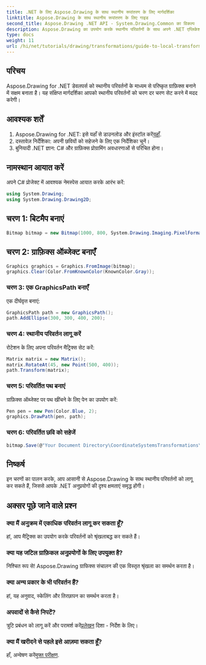 ```yaml
---
title: .NET के लिए Aspose.Drawing के साथ स्थानीय रूपांतरण के लिए मार्गदर्शिका
linktitle: Aspose.Drawing के साथ स्थानीय रूपांतरण के लिए गाइड
second_title: Aspose.Drawing .NET API - System.Drawing.Common का विकल्प
description: Aspose.Drawing का उपयोग करके स्थानीय परिवर्तनों के साथ अपने .NET एप्लिकेशन की दृश्य क्षमताओं को बढ़ाएं। यह व्यापक ट्यूटोरियल आपको परिवर्तन मैट्रिक्स लागू करके आश्चर्यजनक ग्राफ़िक्स बनाने की प्रक्रिया से परिचित कराता है।
type: docs
weight: 11
url: /hi/net/tutorials/drawing/transformations/guide-to-local-transformation/
---
```

## परिचय

Aspose.Drawing for .NET डेवलपर्स को स्थानीय परिवर्तनों के माध्यम से परिष्कृत ग्राफ़िक्स बनाने में सक्षम बनाता है। यह संक्षिप्त मार्गदर्शिका आपको स्थानीय परिवर्तनों को चरण दर चरण सेट करने में मदद करेगी।

## आवश्यक शर्तें

1. Aspose.Drawing for .NET: इसे यहाँ से डाउनलोड और इंस्टॉल करें[यहाँ](https://releases.aspose.com/drawing/net/).
2. दस्तावेज़ निर्देशिका: अपनी छवियों को सहेजने के लिए एक निर्देशिका चुनें।
3. बुनियादी .NET ज्ञान: C# और ग्राफ़िक्स प्रोग्रामिंग अवधारणाओं से परिचित होना।

## नामस्थान आयात करें

अपने C# प्रोजेक्ट में आवश्यक नेमस्पेस आयात करके आरंभ करें:

```csharp
using System.Drawing;
using System.Drawing.Drawing2D;
```

## चरण 1: बिटमैप बनाएं

```csharp
Bitmap bitmap = new Bitmap(1000, 800, System.Drawing.Imaging.PixelFormat.Format32bppPArgb);
```

## चरण 2: ग्राफ़िक्स ऑब्जेक्ट बनाएँ

```csharp
Graphics graphics = Graphics.FromImage(bitmap);
graphics.Clear(Color.FromKnownColor(KnownColor.Gray));
```

### चरण 3: एक GraphicsPath बनाएँ

एक दीर्घवृत्त बनाएं:

```csharp
GraphicsPath path = new GraphicsPath();
path.AddEllipse(300, 300, 400, 200);
```

### चरण 4: स्थानीय परिवर्तन लागू करें

रोटेशन के लिए अपना परिवर्तन मैट्रिक्स सेट करें:

```csharp
Matrix matrix = new Matrix();
matrix.RotateAt(45, new Point(500, 400));
path.Transform(matrix);
```

### चरण 5: परिवर्तित पथ बनाएं

ग्राफ़िक्स ऑब्जेक्ट पर पथ खींचने के लिए पेन का उपयोग करें:

```csharp
Pen pen = new Pen(Color.Blue, 2);
graphics.DrawPath(pen, path);
```

### चरण 6: परिवर्तित छवि को सहेजें

```csharp
bitmap.Save(@"Your Document Directory\CoordinateSystemsTransformations\LocalTransformation_out.png");
```

## निष्कर्ष

इन चरणों का पालन करके, आप आसानी से Aspose.Drawing के साथ स्थानीय परिवर्तनों को लागू कर सकते हैं, जिससे आपके .NET अनुप्रयोगों की दृश्य क्षमताएं समृद्ध होंगी।

## अक्सर पूछे जाने वाले प्रश्न

### क्या मैं अनुक्रम में एकाधिक परिवर्तन लागू कर सकता हूँ?  
हां, आप मैट्रिक्स का उपयोग करके परिवर्तनों को श्रृंखलाबद्ध कर सकते हैं।

### क्या यह जटिल ग्राफ़िकल अनुप्रयोगों के लिए उपयुक्त है?  
निश्चित रूप से! Aspose.Drawing ग्राफिक्स संचालन की एक विस्तृत श्रृंखला का समर्थन करता है।

### क्या अन्य प्रकार के भी परिवर्तन हैं?  
हां, यह अनुवाद, स्केलिंग और तिरछापन का समर्थन करता है।

### अपवादों से कैसे निपटें?  
 त्रुटि प्रबंधन को लागू करें और परामर्श करें[प्रलेखन](https://reference.aspose.com/drawing/net/) दिशा - निर्देश के लिए।

### क्या मैं खरीदने से पहले इसे आज़मा सकता हूँ?  
 हाँ, अन्वेषण करें[मुफ्त परीक्षण](https://releases.aspose.com/).